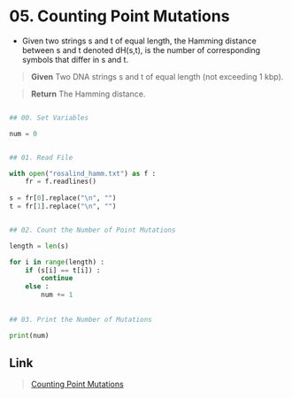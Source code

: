 # 05. Counting Point Mutations

* Given two strings s and t of equal length, the Hamming distance between s and t denoted dH(s,t), is the number of corresponding symbols that differ in s and t.


> **Given**
>  Two DNA strings s and t of equal length (not exceeding 1 kbp).

> **Return**
> The Hamming distance. 
 
```python

## 00. Set Variables

num = 0


## 01. Read File

with open("rosalind_hamm.txt") as f :
	fr = f.readlines()
	
s = fr[0].replace("\n", "")
t = fr[1].replace("\n", "")


## 02. Count the Number of Point Mutations 

length = len(s)

for i in range(length) :
	if (s[i] == t[i]) :
		continue
	else :
		num += 1
    
    
## 03. Print the Number of Mutations

print(num)

```



## Link

> [Counting Point Mutations](http://rosalind.info/problems/hamm/)
